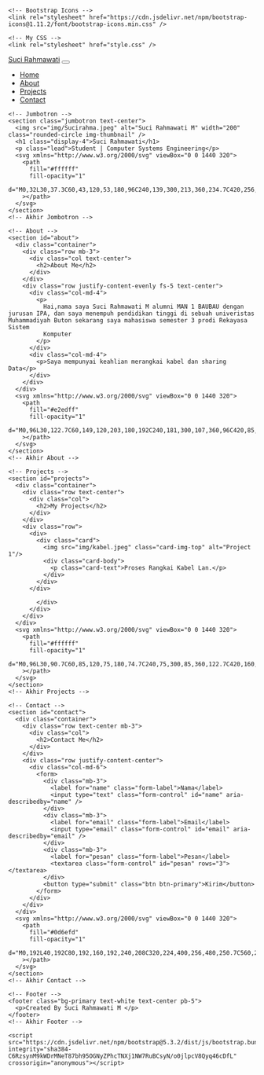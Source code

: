 <!DOCTYPE html>
<html lang="en">
  <head>
    <meta charset="utf-8" />
    <meta name="viewport" content="width=device-width, initial-scale=1" />
    <title>My Portofolio | Suci Rahmawati</title>
    <link href="https://cdn.jsdelivr.net/npm/bootstrap@5.3.2/dist/css/bootstrap.min.css" rel="stylesheet" integrity="sha384-T3c6CoIi6uLrA9TneNEoa7RxnatzjcDSCmG1MXxSR1GAsXEV/Dwwykc2MPK8M2HN" crossorigin="anonymous" />

    <!-- Bootstrap Icons -->
    <link rel="stylesheet" href="https://cdn.jsdelivr.net/npm/bootstrap-icons@1.11.2/font/bootstrap-icons.min.css" />

    <!-- My CSS -->
    <link rel="stylesheet" href="style.css" />
  </head>
  <body id="home">
    <!-- Navbar -->
    <nav class="navbar navbar-expand-lg navbar-dark bg-primary shadow-sm fixed-top">
      <div class="container">
        <a class="navbar-brand" href="#">Suci Rahmawati</a>
        <button class="navbar-toggler" type="button" data-bs-toggle="collapse" data-bs-target="#navbarNav" aria-controls="navbarNav" aria-expanded="false" aria-label="Toggle navigation">
          <span class="navbar-toggler-icon"></span>
        </button>
        <div class="collapse navbar-collapse" id="navbarNav">
          <ul class="navbar-nav ms-auto">
            <li class="nav-item">
              <a class="nav-link active" aria-current="page" href="#home">Home</a>
            </li>
            <li class="nav-item">
              <a class="nav-link" href="#about">About</a>
            </li>
            <li class="nav-item">
              <a class="nav-link" href="#projects">Projects</a>
            </li>
            <li class="nav-item">
              <a class="nav-link" href="#contact">Contact</a>
            </li>
          </ul>
        </div>
      </div>
    </nav>
    <!-- Akhir Navbar -->

    <!-- Jumbotron -->
    <section class="jumbotron text-center">
      <img src="img/Sucirahma.jpeg" alt="Suci Rahmawati M" width="200" class="rounded-circle img-thumbnail" />
      <h1 class="display-4">Suci Rahmawati</h1>
      <p class="lead">Student | Computer Systems Engineering</p>
      <svg xmlns="http://www.w3.org/2000/svg" viewBox="0 0 1440 320">
        <path
          fill="#ffffff"
          fill-opacity="1"
          d="M0,32L30,37.3C60,43,120,53,180,96C240,139,300,213,360,234.7C420,256,480,224,540,197.3C600,171,660,149,720,122.7C780,96,840,64,900,90.7C960,117,1020,203,1080,213.3C1140,224,1200,160,1260,133.3C1320,107,1380,117,1410,122.7L1440,128L1440,320L1410,320C1380,320,1320,320,1260,320C1200,320,1140,320,1080,320C1020,320,960,320,900,320C840,320,780,320,720,320C660,320,600,320,540,320C480,320,420,320,360,320C300,320,240,320,180,320C120,320,60,320,30,320L0,320Z"
        ></path>
      </svg>
    </section>
    <!-- Akhir Jombotron -->

    <!-- About -->
    <section id="about">
      <div class="container">
        <div class="row mb-3">
          <div class="col text-center">
            <h2>About Me</h2>
          </div>
        </div>
        <div class="row justify-content-evenly fs-5 text-center">
          <div class="col-md-4">
            <p>
              Hai,nama saya Suci Rahmawati M alumni MAN 1 BAUBAU dengan jurusan IPA, dan saya menempuh pendidikan tinggi di sebuah univeristas Muhammadiyah Buton sekarang saya mahasiswa semester 3 prodi Rekayasa Sistem
              Komputer
            </p>
          </div>
          <div class="col-md-4">
            <p>Saya mempunyai keahlian merangkai kabel dan sharing Data</p>
          </div>
        </div>
      </div>
      <svg xmlns="http://www.w3.org/2000/svg" viewBox="0 0 1440 320">
        <path
          fill="#e2edff"
          fill-opacity="1"
          d="M0,96L30,122.7C60,149,120,203,180,192C240,181,300,107,360,96C420,85,480,139,540,165.3C600,192,660,192,720,165.3C780,139,840,85,900,85.3C960,85,1020,139,1080,176C1140,213,1200,235,1260,224C1320,213,1380,171,1410,149.3L1440,128L1440,320L1410,320C1380,320,1320,320,1260,320C1200,320,1140,320,1080,320C1020,320,960,320,900,320C840,320,780,320,720,320C660,320,600,320,540,320C480,320,420,320,360,320C300,320,240,320,180,320C120,320,60,320,30,320L0,320Z"
        ></path>
      </svg>
    </section>
    <!-- Akhir About -->

    <!-- Projects -->
    <section id="projects">
      <div class="container">
        <div class="row text-center">
          <div class="col">
            <h2>My Projects</h2>
          </div>
        </div>
        <div class="row">
          <div>
            <div class="card">
              <img src="img/kabel.jpeg" class="card-img-top" alt="Project 1"/>
              <div class="card-body">
                <p class="card-text">Proses Rangkai Kabel Lan.</p>
              </div>
            </div>
          </div>
          
            </div>
          </div>
        </div>
      </div>
      <svg xmlns="http://www.w3.org/2000/svg" viewBox="0 0 1440 320">
        <path
          fill="#ffffff"
          fill-opacity="1"
          d="M0,96L30,90.7C60,85,120,75,180,74.7C240,75,300,85,360,122.7C420,160,480,224,540,218.7C600,213,660,139,720,144C780,149,840,235,900,256C960,277,1020,235,1080,197.3C1140,160,1200,128,1260,133.3C1320,139,1380,181,1410,202.7L1440,224L1440,320L1410,320C1380,320,1320,320,1260,320C1200,320,1140,320,1080,320C1020,320,960,320,900,320C840,320,780,320,720,320C660,320,600,320,540,320C480,320,420,320,360,320C300,320,240,320,180,320C120,320,60,320,30,320L0,320Z"
        ></path>
      </svg>
    </section>
    <!-- Akhir Projects -->

    <!-- Contact -->
    <section id="contact">
      <div class="container">
        <div class="row text-center mb-3">
          <div class="col">
            <h2>Contact Me</h2>
          </div>
        </div>
        <div class="row justify-content-center">
          <div class="col-md-6">
            <form>
              <div class="mb-3">
                <label for="name" class="form-label">Nama</label>
                <input type="text" class="form-control" id="name" aria-describedby="name" />
              </div>
              <div class="mb-3">
                <label for="email" class="form-label">Email</label>
                <input type="email" class="form-control" id="email" aria-describedby="email" />
              </div>
              <div class="mb-3">
                <label for="pesan" class="form-label">Pesan</label>
                <textarea class="form-control" id="pesan" rows="3"></textarea>
              </div>
              <button type="submit" class="btn btn-primary">Kirim</button>
            </form>
          </div>
        </div>
      </div>
      <svg xmlns="http://www.w3.org/2000/svg" viewBox="0 0 1440 320">
        <path
          fill="#0d6efd"
          fill-opacity="1"
          d="M0,192L40,192C80,192,160,192,240,208C320,224,400,256,480,250.7C560,245,640,203,720,202.7C800,203,880,245,960,245.3C1040,245,1120,203,1200,197.3C1280,192,1360,224,1400,240L1440,256L1440,320L1400,320C1360,320,1280,320,1200,320C1120,320,1040,320,960,320C880,320,800,320,720,320C640,320,560,320,480,320C400,320,320,320,240,320C160,320,80,320,40,320L0,320Z"
        ></path>
      </svg>
    </section>
    <!-- Akhir Contact -->

    <!-- Footer -->
    <footer class="bg-primary text-white text-center pb-5">
      <p>Created By Suci Rahmawati M </p>
    </footer>
    <!-- Akhir Footer -->

    <script src="https://cdn.jsdelivr.net/npm/bootstrap@5.3.2/dist/js/bootstrap.bundle.min.js" integrity="sha384-C6RzsynM9kWDrMNeT87bh95OGNyZPhcTNXj1NW7RuBCsyN/o0jlpcV8Qyq46cDfL" crossorigin="anonymous"></script>
  </body>
</html>
